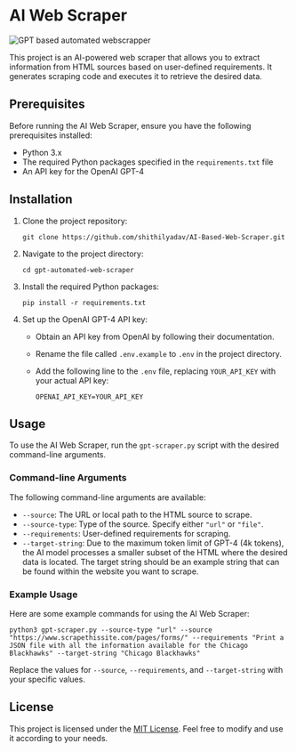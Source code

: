 # AI Web Scraper
![GPT based automated webscrapper](https://cdn.discordapp.com/attachments/984632500875821066/1104363425439698944/analyticsynthetic_Small_cute_mining_robot_with_large_eyes_5501ffb9-ea08-4dfc-b04d-9623f7c4481a.png "GPT based automated webscrapper")

This project is an AI-powered web scraper that allows you to extract information from HTML sources based on user-defined requirements. It generates scraping code and executes it to retrieve the desired data.

## Prerequisites

Before running the AI Web Scraper, ensure you have the following prerequisites installed:

- Python 3.x
- The required Python packages specified in the `requirements.txt` file
- An API key for the OpenAI GPT-4

## Installation

1. Clone the project repository:

   ```shell
   git clone https://github.com/shithilyadav/AI-Based-Web-Scraper.git
   ```

2. Navigate to the project directory:

   ```shell
   cd gpt-automated-web-scraper
   ```

3. Install the required Python packages:

   ```shell
   pip install -r requirements.txt
   ```

4. Set up the OpenAI GPT-4 API key:
   
   - Obtain an API key from OpenAI by following their documentation.
   - Rename the file called `.env.example` to `.env` in the project directory.
   - Add the following line to the `.env` file, replacing `YOUR_API_KEY` with your actual API key:

     ```plaintext
     OPENAI_API_KEY=YOUR_API_KEY
     ```

## Usage

To use the AI Web Scraper, run the `gpt-scraper.py` script with the desired command-line arguments.

### Command-line Arguments

The following command-line arguments are available:

- `--source`: The URL or local path to the HTML source to scrape.
- `--source-type`: Type of the source. Specify either `"url"` or `"file"`.
- `--requirements`: User-defined requirements for scraping.
- `--target-string`:  Due to the maximum token limit of GPT-4 (4k tokens), the AI model processes a smaller subset of the HTML where the desired data is located. The target string should be an example string that can be found within the website you want to scrape. 

### Example Usage

Here are some example commands for using the AI Web Scraper:

```shell
python3 gpt-scraper.py --source-type "url" --source "https://www.scrapethissite.com/pages/forms/" --requirements "Print a JSON file with all the information available for the Chicago Blackhawks" --target-string "Chicago Blackhawks"
```

Replace the values for `--source`, `--requirements`, and `--target-string` with your specific values.


## License

This project is licensed under the [MIT License](LICENSE). Feel free to modify and use it according to your needs.

